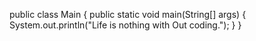  public class Main
{
	public static void main(String[] args) {
		System.out.println("Life is nothing with Out coding.");
	}
}

